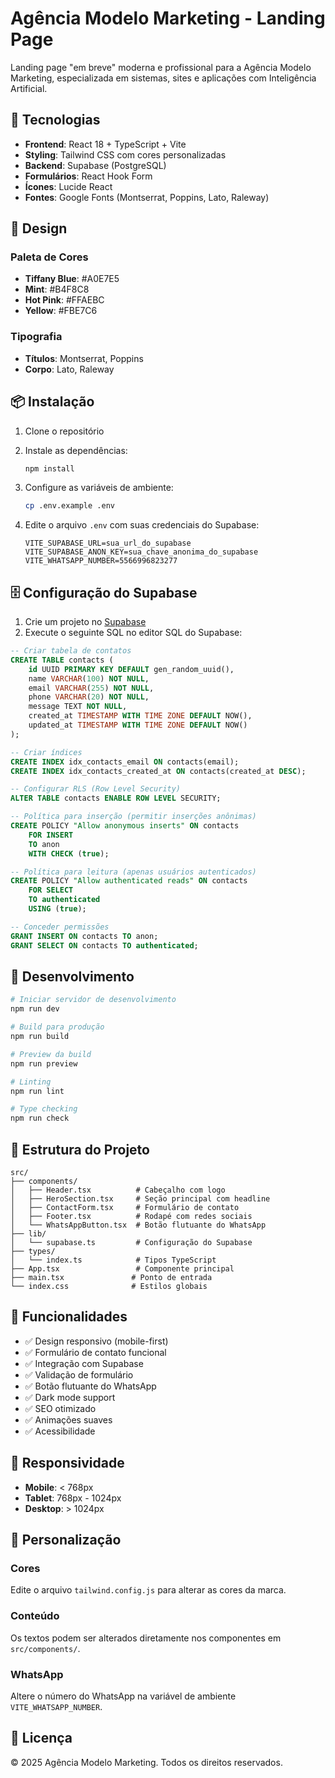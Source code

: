 # Agência Modelo Marketing - Landing Page

Landing page "em breve" moderna e profissional para a Agência Modelo Marketing, especializada em sistemas, sites e aplicações com Inteligência Artificial.

## 🚀 Tecnologias

- **Frontend**: React 18 + TypeScript + Vite
- **Styling**: Tailwind CSS com cores personalizadas
- **Backend**: Supabase (PostgreSQL)
- **Formulários**: React Hook Form
- **Ícones**: Lucide React
- **Fontes**: Google Fonts (Montserrat, Poppins, Lato, Raleway)

## 🎨 Design

### Paleta de Cores
- **Tiffany Blue**: #A0E7E5
- **Mint**: #B4F8C8
- **Hot Pink**: #FFAEBC
- **Yellow**: #FBE7C6

### Tipografia
- **Títulos**: Montserrat, Poppins
- **Corpo**: Lato, Raleway

## 📦 Instalação

1. Clone o repositório
2. Instale as dependências:
   ```bash
   npm install
   ```

3. Configure as variáveis de ambiente:
   ```bash
   cp .env.example .env
   ```
   
4. Edite o arquivo `.env` com suas credenciais do Supabase:
   ```env
   VITE_SUPABASE_URL=sua_url_do_supabase
   VITE_SUPABASE_ANON_KEY=sua_chave_anonima_do_supabase
   VITE_WHATSAPP_NUMBER=5566996823277
   ```

## 🗄️ Configuração do Supabase

1. Crie um projeto no [Supabase](https://supabase.com)
2. Execute o seguinte SQL no editor SQL do Supabase:

```sql
-- Criar tabela de contatos
CREATE TABLE contacts (
    id UUID PRIMARY KEY DEFAULT gen_random_uuid(),
    name VARCHAR(100) NOT NULL,
    email VARCHAR(255) NOT NULL,
    phone VARCHAR(20) NOT NULL,
    message TEXT NOT NULL,
    created_at TIMESTAMP WITH TIME ZONE DEFAULT NOW(),
    updated_at TIMESTAMP WITH TIME ZONE DEFAULT NOW()
);

-- Criar índices
CREATE INDEX idx_contacts_email ON contacts(email);
CREATE INDEX idx_contacts_created_at ON contacts(created_at DESC);

-- Configurar RLS (Row Level Security)
ALTER TABLE contacts ENABLE ROW LEVEL SECURITY;

-- Política para inserção (permitir inserções anônimas)
CREATE POLICY "Allow anonymous inserts" ON contacts
    FOR INSERT
    TO anon
    WITH CHECK (true);

-- Política para leitura (apenas usuários autenticados)
CREATE POLICY "Allow authenticated reads" ON contacts
    FOR SELECT
    TO authenticated
    USING (true);

-- Conceder permissões
GRANT INSERT ON contacts TO anon;
GRANT SELECT ON contacts TO authenticated;
```

## 🚀 Desenvolvimento

```bash
# Iniciar servidor de desenvolvimento
npm run dev

# Build para produção
npm run build

# Preview da build
npm run preview

# Linting
npm run lint

# Type checking
npm run check
```

## 📁 Estrutura do Projeto

```
src/
├── components/
│   ├── Header.tsx          # Cabeçalho com logo
│   ├── HeroSection.tsx     # Seção principal com headline
│   ├── ContactForm.tsx     # Formulário de contato
│   ├── Footer.tsx          # Rodapé com redes sociais
│   └── WhatsAppButton.tsx  # Botão flutuante do WhatsApp
├── lib/
│   └── supabase.ts         # Configuração do Supabase
├── types/
│   └── index.ts            # Tipos TypeScript
├── App.tsx                 # Componente principal
├── main.tsx               # Ponto de entrada
└── index.css              # Estilos globais
```

## 🎯 Funcionalidades

- ✅ Design responsivo (mobile-first)
- ✅ Formulário de contato funcional
- ✅ Integração com Supabase
- ✅ Validação de formulário
- ✅ Botão flutuante do WhatsApp
- ✅ Dark mode support
- ✅ SEO otimizado
- ✅ Animações suaves
- ✅ Acessibilidade

## 📱 Responsividade

- **Mobile**: < 768px
- **Tablet**: 768px - 1024px
- **Desktop**: > 1024px

## 🔧 Personalização

### Cores
Edite o arquivo `tailwind.config.js` para alterar as cores da marca.

### Conteúdo
Os textos podem ser alterados diretamente nos componentes em `src/components/`.

### WhatsApp
Altere o número do WhatsApp na variável de ambiente `VITE_WHATSAPP_NUMBER`.

## 📄 Licença

© 2025 Agência Modelo Marketing. Todos os direitos reservados.
